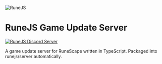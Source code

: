 ![RuneJS](https://i.imgur.com/pmkdSfc.png)

# RuneJS Game Update Server

[![RuneJS Discord Server](https://img.shields.io/discord/678751302297059336?label=RuneJS%20Discord&logo=discord)](https://discord.gg/5P74nSh)

A game update server for RuneScape written in TypeScript. Packaged into runejs/server automatically.
